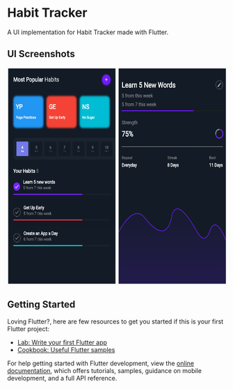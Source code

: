 # Habit Tracker

A UI implementation for Habit Tracker made with Flutter.

## UI Screenshots
<img width="250" height="500" src="lib/screenshots/habittracker1.png" >
<img width="250" height="500" src="lib/screenshots/habittracker2.png" >


## Getting Started

Loving Flutter?, here are few resources to get you started if this is your first Flutter project:

- [Lab: Write your first Flutter app](https://docs.flutter.dev/get-started/codelab)
- [Cookbook: Useful Flutter samples](https://docs.flutter.dev/cookbook)

For help getting started with Flutter development, view the
[online documentation](https://docs.flutter.dev/), which offers tutorials,
samples, guidance on mobile development, and a full API reference.
